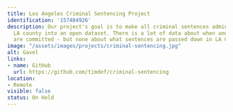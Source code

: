 ```yaml
---
title: Los Angeles Criminal Sentencing Project
identification: '157484926'
description: Our project's goal is to make all criminal sentences administered in
  LA county into an open dataset. There is a lot of data about when and where crimes
  are committed - but none about what sentences are passed down in LA County.
image: "/assets/images/projects/criminal-sentencing.jpg"
alt: Gavel
links:
- name: GitHub
  url: https://github.com/timdef/criminal-sentencing
location:
- Remote
visible: false
status: On Hold
---
```


